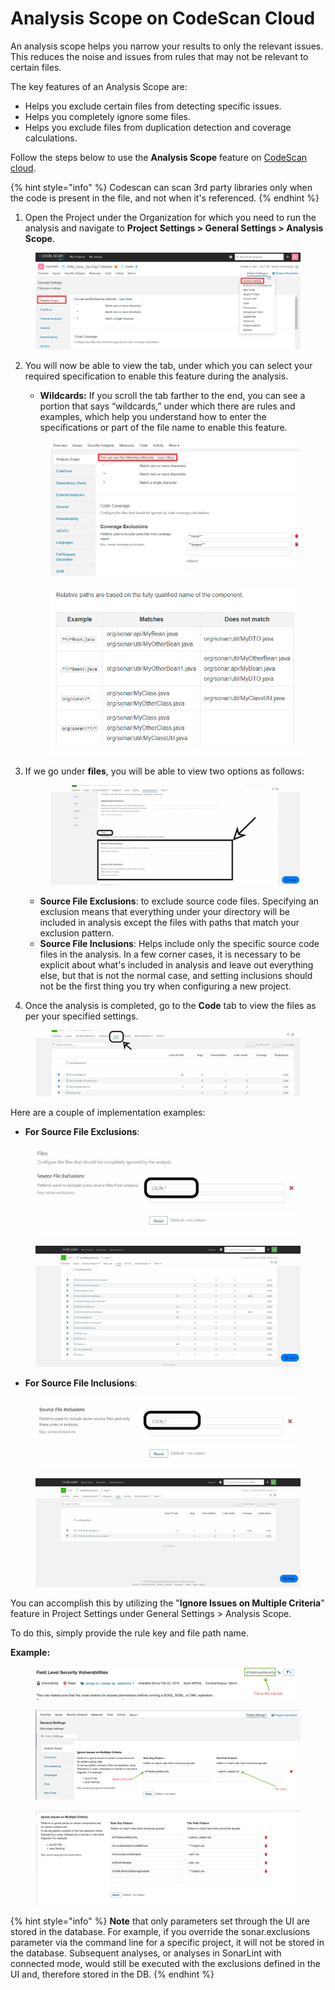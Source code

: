 # Analysis Scope on CodeScan Cloud

An analysis scope helps you narrow your results to only the relevant issues. This reduces the noise and issues from rules that may not be relevant to certain files.

The key features of an Analysis Scope are:

* Helps you exclude certain files from detecting specific issues.
* Helps you completely ignore some files.
* Helps you exclude files from duplication detection and coverage calculations.

Follow the steps below to use the **Analysis Scope** feature on [CodeScan cloud](https://www.codescan.io/products/cloud/).

{% hint style="info" %}
Codescan can scan 3rd party libraries only when the code is present in the file, and not when it's referenced.
{% endhint %}

1. Open the Project under the Organization for which you need to run the analysis and navigate to **Project Settings > General Settings > Analysis Scope**.

<figure><img src="../../../.gitbook/assets/image (416).png" alt=""><figcaption></figcaption></figure>

2.  You will now be able to view the tab, under which you can select your required specification to enable this feature during the analysis.

    * **Wildcards:** If you scroll the tab farther to the end, you can see a portion that says “wildcards,” under which there are rules and examples, which help you understand how to enter the specifications or part of the file name to enable this feature.&#x20;

    <figure><img src="../../../.gitbook/assets/image (417).png" alt=""><figcaption></figcaption></figure>

    <figure><img src="../../../.gitbook/assets/image (418).png" alt=""><figcaption></figcaption></figure>
3.  If we go under **files**, you will be able to view two options as follows:



    <figure><img src="../../../.gitbook/assets/image (421).png" alt=""><figcaption></figcaption></figure>

    * **Source File Exclusions**: to exclude source code files. Specifying an exclusion means that everything under your directory will be included in analysis except the files with paths that match your exclusion pattern.
    * **Source File Inclusions**: Helps include only the specific source code files in the analysis. In a few corner cases, it is necessary to be explicit about what's included in analysis and leave out everything else, but that is not the normal case, and setting inclusions should not be the first thing you try when configuring a new project.
4. Once the analysis is completed, go to the **Code** tab to view the files as per your specified settings.

<figure><img src="../../../.gitbook/assets/image (422).png" alt=""><figcaption></figcaption></figure>

Here are a couple of implementation examples:

* **For Source File Exclusions**:

<figure><img src="../../../.gitbook/assets/image (423).png" alt=""><figcaption></figcaption></figure>

<figure><img src="../../../.gitbook/assets/image (424).png" alt=""><figcaption></figcaption></figure>

* **For Source File Inclusions**:

<figure><img src="../../../.gitbook/assets/image (425).png" alt=""><figcaption></figcaption></figure>

<figure><img src="../../../.gitbook/assets/image (426).png" alt=""><figcaption></figcaption></figure>

You can accomplish this by utilizing the "**Ignore Issues on Multiple Criteria**" feature in Project Settings under General Settings > Analysis Scope.

To do this, simply provide the rule key and file path name.

**Example:**

<figure><img src="../../../.gitbook/assets/image (1) (1) (1) (1) (1) (1) (1) (1) (1) (1) (1) (1) (1) (1) (1) (1) (1) (1) (1) (1) (1) (1) (1) (1) (1) (1) (1) (1) (1).png" alt=""><figcaption></figcaption></figure>

<figure><img src="../../../.gitbook/assets/image (1) (1) (1) (1) (1) (1) (1) (1) (1) (1) (1) (1) (1) (1) (1) (1) (1) (1) (1) (1) (1) (1) (1) (1) (1) (1) (1) (1) (1) (1).png" alt=""><figcaption></figcaption></figure>

<figure><img src="../../../.gitbook/assets/image (2) (1) (1) (1) (1) (1) (1) (1) (1) (1) (1) (1) (1) (1).png" alt=""><figcaption></figcaption></figure>



{% hint style="info" %}
**Note** that only parameters set through the UI are stored in the database. For example, if you override the sonar.exclusions parameter via the command line for a specific project, it will not be stored in the database. Subsequent analyses, or analyses in SonarLint with connected mode, would still be executed with the exclusions defined in the UI and, therefore stored in the DB.
{% endhint %}
